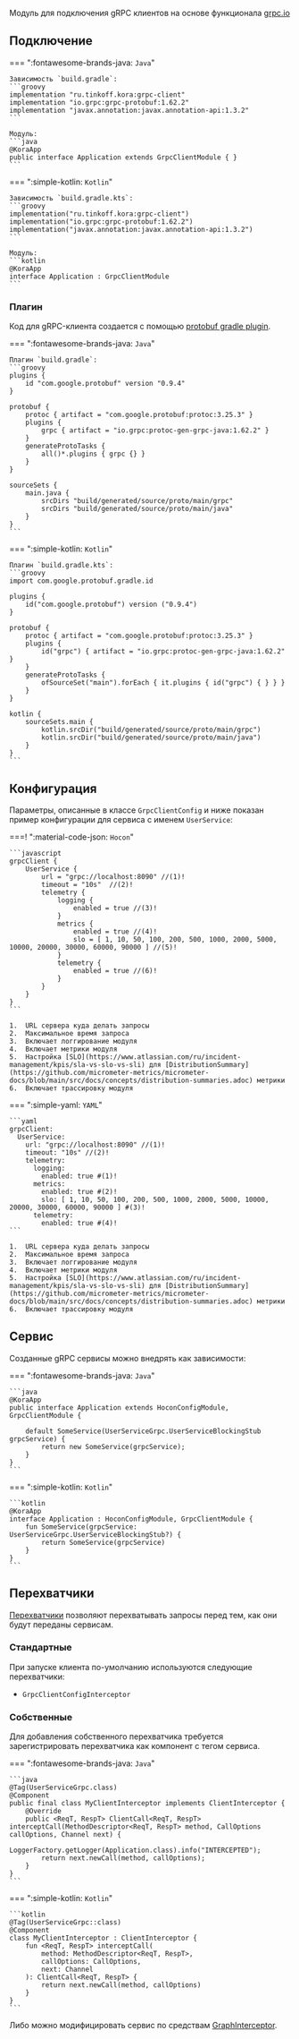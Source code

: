 Модуль для подключения gRPC клиентов на основе функционала [grpc.io](https://grpc.io/docs/languages/java/basics/)

## Подключение

=== ":fontawesome-brands-java: `Java`"

    Зависимость `build.gradle`:
    ```groovy
    implementation "ru.tinkoff.kora:grpc-client"
    implementation "io.grpc:grpc-protobuf:1.62.2"
    implementation "javax.annotation:javax.annotation-api:1.3.2"
    ```

    Модуль:
    ```java
    @KoraApp
    public interface Application extends GrpcClientModule { }
    ```

=== ":simple-kotlin: `Kotlin`"

    Зависимость `build.gradle.kts`:
    ```groovy
    implementation("ru.tinkoff.kora:grpc-client")
    implementation("io.grpc:grpc-protobuf:1.62.2")
    implementation("javax.annotation:javax.annotation-api:1.3.2")
    ```

    Модуль:
    ```kotlin
    @KoraApp
    interface Application : GrpcClientModule
    ```

### Плагин

Код для gRPC-клиента создается с помощью [protobuf gradle plugin](https://github.com/google/protobuf-gradle-plugin).

=== ":fontawesome-brands-java: `Java`"

    Плагин `build.gradle`:
    ```groovy
    plugins {
        id "com.google.protobuf" version "0.9.4"
    }

    protobuf {
        protoc { artifact = "com.google.protobuf:protoc:3.25.3" }
        plugins {
            grpc { artifact = "io.grpc:protoc-gen-grpc-java:1.62.2" }
        }
        generateProtoTasks {
            all()*.plugins { grpc {} }
        }
    }

    sourceSets {
        main.java {
            srcDirs "build/generated/source/proto/main/grpc"
            srcDirs "build/generated/source/proto/main/java"
        }
    }
    ```

=== ":simple-kotlin: `Kotlin`"

    Плагин `build.gradle.kts`:
    ```groovy
    import com.google.protobuf.gradle.id

    plugins {
        id("com.google.protobuf") version ("0.9.4")
    }

    protobuf {
        protoc { artifact = "com.google.protobuf:protoc:3.25.3" }
        plugins {
            id("grpc") { artifact = "io.grpc:protoc-gen-grpc-java:1.62.2" }
        }
        generateProtoTasks {
            ofSourceSet("main").forEach { it.plugins { id("grpc") { } } }
        }
    }

    kotlin {
        sourceSets.main {
            kotlin.srcDir("build/generated/source/proto/main/grpc")
            kotlin.srcDir("build/generated/source/proto/main/java")
        }
    }
    ```

## Конфигурация

Параметры, описанные в классе `GrpcClientConfig` и ниже показан пример конфигурации для сервиса с именем `UserService`:

===! ":material-code-json: `Hocon`"

    ```javascript
    grpcClient {
        UserService {
            url = "grpc://localhost:8090" //(1)!
            timeout = "10s"  //(2)!
            telemetry {
                logging {
                    enabled = true //(3)!
                }
                metrics {
                    enabled = true //(4)!
                    slo = [ 1, 10, 50, 100, 200, 500, 1000, 2000, 5000, 10000, 20000, 30000, 60000, 90000 ] //(5)!
                }
                telemetry {
                    enabled = true //(6)!
                }
            }
        }
    }
    ```

    1.  URL сервера куда делать запросы
    2.  Максимальное время запроса
    3.  Включает логгирование модуля
    4.  Включает метрики модуля
    5.  Настройка [SLO](https://www.atlassian.com/ru/incident-management/kpis/sla-vs-slo-vs-sli) для [DistributionSummary](https://github.com/micrometer-metrics/micrometer-docs/blob/main/src/docs/concepts/distribution-summaries.adoc) метрики
    6.  Включает трассировку модуля

=== ":simple-yaml: `YAML`"

    ```yaml
    grpcClient:
      UserService:
        url: "grpc://localhost:8090" //(1)!
        timeout: "10s" //(2)!
        telemetry:
          logging:
            enabled: true #(1)!
          metrics:
            enabled: true #(2)!
            slo: [ 1, 10, 50, 100, 200, 500, 1000, 2000, 5000, 10000, 20000, 30000, 60000, 90000 ] #(3)!
          telemetry:
            enabled: true #(4)!
    ```

    1.  URL сервера куда делать запросы
    2.  Максимальное время запроса
    3.  Включает логгирование модуля
    4.  Включает метрики модуля
    5.  Настройка [SLO](https://www.atlassian.com/ru/incident-management/kpis/sla-vs-slo-vs-sli) для [DistributionSummary](https://github.com/micrometer-metrics/micrometer-docs/blob/main/src/docs/concepts/distribution-summaries.adoc) метрики
    6.  Включает трассировку модуля

## Сервис

Созданные gRPC сервисы можно внедрять как зависимости:

=== ":fontawesome-brands-java: `Java`"

    ```java
    @KoraApp
    public interface Application extends HoconConfigModule, GrpcClientModule {

        default SomeService(UserServiceGrpc.UserServiceBlockingStub grpcService) {
            return new SomeService(grpcService);
        }
    }
    ```

=== ":simple-kotlin: `Kotlin`"

    ```kotlin
    @KoraApp
    interface Application : HoconConfigModule, GrpcClientModule {
        fun SomeService(grpcService: UserServiceGrpc.UserServiceBlockingStub?) {
            return SomeService(grpcService)
        }
    }
    ```

## Перехватчики

[Перехватчики](https://grpc.github.io/grpc-java/javadoc/io/grpc/ClientInterceptor.html) позволяют перехватывать запросы перед тем, как они будут переданы сервисам.

### Стандартные

При запуске клиента по-умолчанию используются следующие перехватчики:

- `GrpcClientConfigInterceptor`

### Собственные

Для добавления собственного перехватчика требуется зарегистрировать перехватчика как компонент с тегом сервиса.

=== ":fontawesome-brands-java: `Java`"

    ```java
    @Tag(UserServiceGrpc.class)
    @Component
    public final class MyClientInterceptor implements ClientInterceptor {
        @Override
        public <ReqT, RespT> ClientCall<ReqT, RespT> interceptCall(MethodDescriptor<ReqT, RespT> method, CallOptions callOptions, Channel next) {
            LoggerFactory.getLogger(Application.class).info("INTERCEPTED");
            return next.newCall(method, callOptions);
        }
    }
    ```

=== ":simple-kotlin: `Kotlin`"

    ```kotlin
    @Tag(UserServiceGrpc::class)
    @Component
    class MyClientInterceptor : ClientInterceptor {
        fun <ReqT, RespT> interceptCall(
            method: MethodDescriptor<ReqT, RespT>,
            callOptions: CallOptions,
            next: Channel
        ): ClientCall<ReqT, RespT> {
            return next.newCall(method, callOptions)
        }
    }
    ```

Либо можно модифицировать сервис по средствам [GraphInterceptor](container.md#_26).
